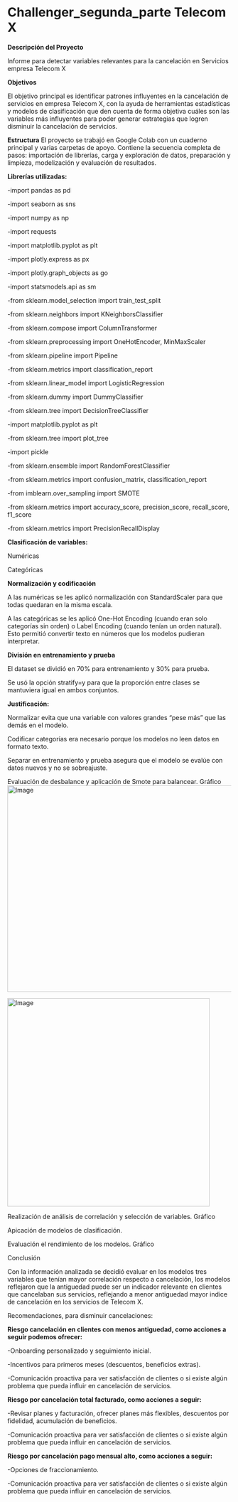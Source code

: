 # Challenger_segunda_parte Telecom X

**Descripción del Proyecto**

Informe para detectar variables relevantes para la cancelación en Servicios empresa Telecom X

**Objetivos**

El objetivo principal es identificar patrones influyentes en la cancelación de servicios en empresa Telecom X, con la ayuda de herramientas estadísticas y modelos de clasificación que den cuenta de forma objetiva cuáles son las variables más influyentes para poder generar estrategias que logren disminuir la cancelación de servicios.

**Estructura** 
El proyecto se trabajó en Google Colab con un cuaderno principal y varias carpetas de apoyo.
Contiene la secuencia completa de pasos: importación de librerías, carga y exploración de datos, preparación y limpieza, modelización y evaluación de resultados.

**Librerías utilizadas:**

-import pandas as pd

-import seaborn as sns

-import numpy as np

-import requests

-import matplotlib.pyplot as plt

-import plotly.express as px

-import plotly.graph_objects as go

-import statsmodels.api as sm

-from sklearn.model_selection import train_test_split

-from sklearn.neighbors import KNeighborsClassifier

-from sklearn.compose import ColumnTransformer

-from sklearn.preprocessing import OneHotEncoder, MinMaxScaler

-from sklearn.pipeline import Pipeline

-from sklearn.metrics import classification_report

-from sklearn.linear_model import LogisticRegression

-from sklearn.dummy import DummyClassifier

-from sklearn.tree import DecisionTreeClassifier

-import matplotlib.pyplot as plt

-from sklearn.tree import plot_tree

-import pickle 

-from sklearn.ensemble import RandomForestClassifier

-from sklearn.metrics import confusion_matrix, classification_report

-from imblearn.over_sampling import SMOTE

-from sklearn.metrics import accuracy_score, precision_score, recall_score, f1_score

-from sklearn.metrics import PrecisionRecallDisplay

**Clasificación de variables:** 

Numéricas

Categóricas 

**Normalización y codificación**

A las numéricas se les aplicó normalización con StandardScaler para que todas quedaran en la misma escala.

A las categóricas se les aplicó One-Hot Encoding (cuando eran solo categorías sin orden) o Label Encoding (cuando tenían un orden 
natural). Esto permitió convertir texto en números que los modelos pudieran interpretar.

**División en entrenamiento y prueba**

El dataset se dividió en 70% para entrenamiento y 30% para prueba.

Se usó la opción stratify=y para que la proporción entre clases se mantuviera igual en ambos conjuntos.

**Justificación:**

Normalizar evita que una variable con valores grandes “pese más” que las demás en el modelo.

Codificar categorías era necesario porque los modelos no leen datos en formato texto.

Separar en entrenamiento y prueba asegura que el modelo se evalúe con datos nuevos y no se sobreajuste.

Evaluación de desbalance y aplicación de Smote para balancear.
Gráfico
<img width="548" height="465" alt="Image" src="https://github.com/user-attachments/assets/8728d66d-e45d-425d-8ddd-b2efae1f4aa5" />


<img width="455" height="469" alt="Image" src="https://github.com/user-attachments/assets/1dc8d3f2-8b72-486d-b1b9-87c1fcea562d" />

Realización de análisis de correlación y selección de variables.
Gráfico




Apicación de modelos de clasificación.

Evaluación el rendimiento de los modelos.
Gráfico


Conclusión

Con la información analizada se decidió evaluar en los modelos tres variables que tenían mayor correlación respecto a cancelación, los modelos reflejaron que la antiguedad puede ser un indicador relevante en clientes que cancelaban sus servicios, reflejando a menor antiguedad mayor indice de cancelación en los servicios de Telecom X. 

Recomendaciones, para disminuir cancelaciones:

**Riesgo cancelación en clientes con menos antiguedad, como acciones a seguir podemos ofrecer:**

-Onboarding personalizado y seguimiento inicial.

-Incentivos para primeros meses (descuentos, beneficios extras).

-Comunicación proactiva para ver satisfacción de clientes o si existe algún problema que pueda influir en cancelación de servicios.

**Riesgo por cancelación total facturado, como acciones a seguir:**

-Revisar planes y facturación, ofrecer planes más flexibles, descuentos por fidelidad, acumulación de beneficios.

-Comunicación proactiva para ver satisfacción de clientes o si existe algún problema que pueda influir en cancelación de servicios.

**Riesgo por cancelación pago mensual alto, como acciones a seguir:**

-Opciones de fraccionamiento.

-Comunicación proactiva para ver satisfacción de clientes o si existe algún problema que pueda influir en cancelación de servicios.


